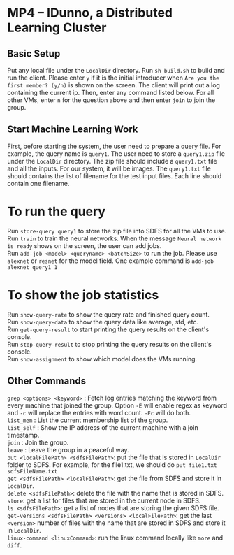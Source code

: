 # MP4 – IDunno, a Distributed Learning Cluster

## Basic Setup
Put any local file under the `LocalDir` directory. Run `sh build.sh` to build and run the client. Please enter `y` if it is the initial introducer when `Are you the first member? (y/n)`
is shown on the screen. The client will print out a log containing the current ip. Then, enter any command listed below.
For all other VMs, enter `n` for the question above and then enter `join` to join the group.

## Start Machine Learning Work
First, before starting the system, the user need to prepare a query file. For example, the query name is `query1`. The user need to store a `query1.zip` 
file under the `LocalDir` directory. The zip file should include a `query1.txt` file and all the inputs. For our system, 
it will be images. The `query1.txt` file should contains the list of filename for the test input files. Each line should 
contain one filename.

# To run the query
Run `store-query query1` to store the zip file into SDFS for all the VMs to use.\
Run `train` to train the neural networks. When the message `Neural network is ready` shows on the screen, the user can add jobs.\
Run `add-job <model> <queryname> <batchSize>` to run the job. Please use `alexnet` or `resnet` for the model field. One 
example command is `add-job alexnet query1 1`

# To show the job statistics
Run `show-query-rate` to show the query rate and finished query count.\
Run `show-query-data` to show the query data like average, std, etc.\
Run `get-query-result` to start printing the query results on the client's console.\
Run `stop-query-result` to stop printing the query results on the client's console.\
Run `show-assignment` to show which model does the VMs running.

## Other Commands
`grep <options> <keyword>` : Fetch log entries matching the keyword from every machine that joined the group. Option `-E` will enable regex as keyword and `-c` will replace the entries with word count. `-Ec` will do both.\
`list_mem` : List the current membership list of the group.\
`list_self` : Show the IP address of the current machine with a join timestamp. \
`join` : Join the group.\
`leave` : Leave the group in a peaceful way.\
`put <localFilePath> <sdfsFilePath>`: put the file that is stored in `LocalDir` folder to SDFS. For example, for the file1.txt, we should do `put file1.txt sdfsFileName.txt`\
`get <sdfsFilePath> <localFilePath>`: get the file from SDFS and store it in `LocalDir`.\
`delete <sdfsFilePath>`: delete the file with the name that is stored in SDFS.\
`store`: get a list for files that are stored in the current node in SDFS.\
`ls <sdfsFilePath>`: get a list of nodes that are storing the given SDFS file.\
`get-versions <sdfsFilePath> <versions> <localFilePath>`: get the last `<version>` number of files with the name that are stored in SDFS and store it in `LocalDir`.\
`linux-command <linuxCommand>`: run the linux command locally like `more` and `diff`.
